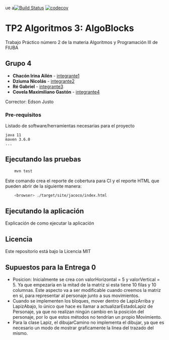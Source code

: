 ue a[![Build Status](https://travis-ci.org/fiuba/algo3_proyecto_base_tp2.svg?branch=master)](https://travis-ci.org/fiuba/algo3_proyecto_base_tp2) [![codecov](https://codecov.io/gh/fiuba/algo3_proyecto_base_tp2/branch/master/graph/badge.svg)](https://codecov.io/gh/fiuba/algo3_proyecto_base_tp2)



# TP2 Algoritmos 3: AlgoBlocks

Trabajo Práctico número 2 de la materia Algoritmos y Programación III de FIUBA

## Grupo 4

* **Chacón Irina Ailén** - [integrante1](https://github.com/iruchita)
* **Dziuma Nicolás** - [integrante2](https://github.com/nicolasss1993)
* **Ré Gabriel** - [integrante3](https://github.com/Gabriel-Re)
* **Covela Maximiliano Gastón** - [integrante4](https://github.com/MaximilianoCovela)

Corrector: Edson Justo

### Pre-requisitos

Listado de software/herramientas necesarias para el proyecto

```
java 11
maven 3.6.0
...
```

## Ejecutando las pruebas

```bash
    mvn test
```

Este comando crea el reporte de cobertura para CI y el reporte HTML que pueden abrir de la siguiente manera:

```bash
    <browser> ./target/site/jacoco/index.html
```

## Ejecutando la aplicación

Explicación de como ejecutar la aplicación

## Licencia

Este repositorio está bajo la Licencia MIT

## Supuestos para la Entrega 0

- Posicion: Inicialmente se crea con valorHorizontal = 5 y valorVertical = 5.
 Ya que empezaría en la mitad de la matriz si esta tiene 10 filas y 10 columnas.
Este aspecto va a ser modificable cuando creemos la matriz en sí,
para representar al personaje junto a sus movimientos.
-  Cuando se implementen los bloques, mover dentro de LapizArriba y LapizAbajo, lo único que hace es llamar a actualizarEstadoLapiz
 de Personaje, ya que no realizan ningún cambio en la posición del personaje, por lo que estos métodos no tendrían un propio Movimiento.
- Para la clase Lapiz, el dibujarCamino no implementa el dibujar, ya que es necesario un modo de mostrar
 graficamente la linea del trazado del mismo.
 

